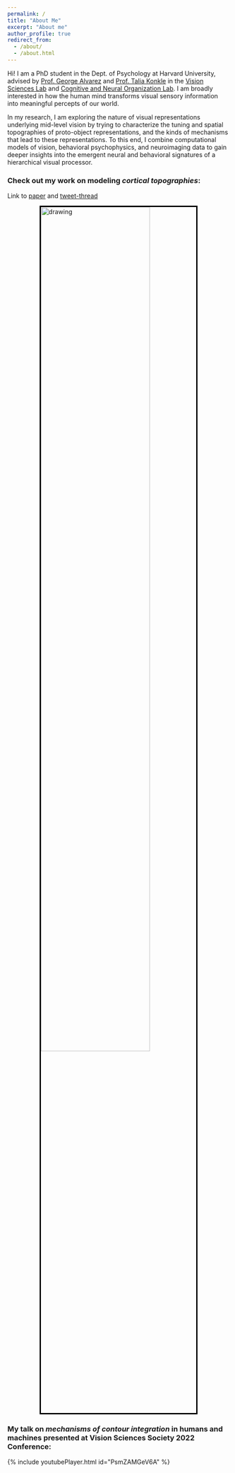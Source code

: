 ```yaml
---
permalink: /
title: "About Me"
excerpt: "About me"
author_profile: true
redirect_from: 
  - /about/
  - /about.html
---
```


Hi! I am a PhD student in the Dept. of Psychology at Harvard University, advised by [Prof. George Alvarez](https://visionlab.harvard.edu/george/bio) and [Prof. Talia Konkle](https://konklab.fas.harvard.edu/#) in the [Vision Sciences Lab](https://visionlab.harvard.edu) and [Cognitive and Neural Organization Lab](https://konklab.fas.harvard.edu/#). I am broadly interested in how the human mind transforms visual sensory information into meaningful percepts of our world.

In my research, I am exploring the nature of visual representations underlying mid-level vision by trying to characterize the tuning and spatial topographies of proto-object representations, and the kinds of mechanisms that lead to these representations. To this end, I combine computational models of vision, behavioral psychophysics, and neuroimaging data to gain deeper insights into the emergent neural and behavioral signatures of a hierarchical visual processor.


### Check out my work on modeling *cortical topographies*:
Link to [paper](https://www.biorxiv.org/content/10.1101/2022.09.06.506403v2) and [tweet-thread](https://twitter.com/fenildoshi009/status/1567956934971768832?s=20&t=Dno1tBXnH3oVA13gnZeoRw)

<img src="https://feziodoshi.github.io/images/cover_cortical_topographies.png" alt="drawing" style="width:70%;height: auto;display: block;margin-left: auto;margin-right: auto; border: 3px solid black;"/>

### My talk on *mechanisms of contour integration* in humans and machines presented at Vision Sciences Society 2022 Conference:
{% include youtubePlayer.html id="PsmZAMGeV6A" %}



